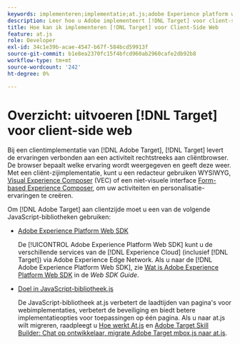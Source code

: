 ```yaml
---
keywords: implementeren;implementatie;at.js;adobe Experience platform web sdk;aep web sdk
description: Leer hoe u Adobe implementeert [!DNL Target] voor client-side web met de Adobe Experience Platform Web SDK (AEP Web SDK) of de [!DNL Target] at.js JavaScript-bibliotheek.
title: Hoe kan ik implementeren [!DNL Target] voor Client-Side Web
feature: at.js
role: Developer
exl-id: 34c1e39b-acae-4547-b67f-584bcd59913f
source-git-commit: b1e8ea2370fc15f4bfcd960ab2960cafe2db92b8
workflow-type: tm+mt
source-wordcount: '242'
ht-degree: 0%

---
```


# Overzicht: uitvoeren [!DNL Target] voor client-side web

Bij een clientimplementatie van [!DNL Adobe Target], [!DNL Target] levert de ervaringen verbonden aan een activiteit rechtstreeks aan cliëntbrowser. De browser bepaalt welke ervaring wordt weergegeven en geeft deze weer. Met een cliënt-zijimplementatie, kunt u een redacteur gebruiken WYSIWYG, [Visual Experience Composer](/help/main/c-experiences/c-visual-experience-composer/visual-experience-composer.md) (VEC) of een niet-visuele interface [Form-based Experience Composer](/help/main/c-experiences/form-experience-composer.md), om uw activiteiten en personalisatie-ervaringen te creëren.

Om [!DNL Adobe Target] aan clientzijde moet u een van de volgende JavaScript-bibliotheken gebruiken:

* [Adobe Experience Platform Web SDK](https://developer.adobe.com/target/implement/client-side/aep-web-sdk/)

   De [!UICONTROL Adobe Experience Platform Web SDK] kunt u de verschillende services van de [!DNL Experience Cloud] (inclusief [!DNL Target]) via Adobe Experience Edge Network. Als u naar de [!DNL Adobe Experience Platform Web SDK], zie [Wat is Adobe Experience Platform Web SDK](https://developer.adobe.com/target/implement/client-side/aep-web-sdk/) in de *Web SDK Guide*.

* [Doel in JavaScript-bibliotheek.js](https://developer.adobe.com/target/implement/client-side/atjs/how-atjs-works/how-atjs-works/)

   De JavaScript-bibliotheek at.js verbetert de laadtijden van pagina&#39;s voor webimplementaties, verbetert de beveiliging en biedt betere implementatieopties voor toepassingen op één pagina. Als u naar at.js wilt migreren, raadpleegt u [Hoe werkt At.js](https://developer.adobe.com/target/implement/client-side/atjs/how-atjs-works/how-atjs-works/) en [Adobe Target Skill Builder: Chat op ontwikkelaar, migrate Adobe Target mbox.js naar at.js](https://seminars.adobeconnect.com/ptdo6mfo6qn6/?proto=true).



